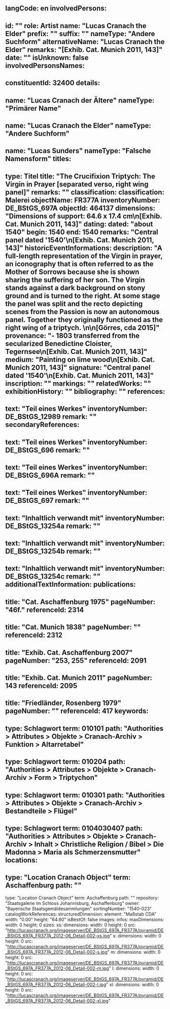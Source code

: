 langCode: en
involvedPersons: 
 - 
   id: ""
  role: Artist
  name: "Lucas Cranach the Elder"
  prefix: ""
  suffix: ""
  nameType: "Andere Suchform"
  alternativeName: "Lucas Cranach the Elder"
  remarks: "[Exhib. Cat. Munich 2011, 143]"
  date: ""
  isUnknown: false
involvedPersonsNames: 
 - 
   constituentId: 32400
  details: 
   - 
   name: "Lucas Cranach der Ältere"
    nameType: "Primärer Name"
   - 
   name: "Lucas Cranach the Elder"
    nameType: "Andere Suchform"
   - 
   name: "Lucas Sunders"
    nameType: "Falsche Namensform"
titles: 
 - 
   type: Titel
  title: "The Crucifixion Triptych: The Virgin in Prayer [separated verso, right wing panel]"
  remarks: ""
classification: 
 classification: Malerei
objectName: FR377A
inventoryNumber: DE_BStGS_697A
objectId: 464137
dimensions: "Dimensions of support: 64.6 x 17.4 cm\n[Exhib. Cat. Munich 2011, 143]"
dating: 
 dated: "about 1540"
 begin: 1540
 end: 1540
 remarks: "Central panel dated '1540'\n[Exhib. Cat. Munich 2011, 143]"
 historicEventInformations: 
description: "A full-length representation of the Virgin in prayer, an iconography that is often referred to as the Mother of Sorrows because she is shown sharing the suffering of her son. The Virgin stands against a dark background on stony ground and is turned to the right.  At some stage the panel was split and the recto depicting scenes from the Passion is now an autonomous panel. Together they originally functioned as the right wing of a triptych. \n\n[Görres, cda 2015]"
provenance: "- 1803 transferred from the secularized Benedictine Cloister, Tegernsee\n[Exhib. Cat. Munich 2011, 143]"
medium: "Painting on lime wood\n[Exhib. Cat. Munich 2011, 143]"
signature: "Central panel dated '1540'\n[Exhib. Cat. Munich 2011, 143]"
inscription: ""
markings: ""
relatedWorks: ""
exhibitionHistory: ""
bibliography: ""
references: 
 - 
   text: "Teil eines Werkes"
  inventoryNumber: DE_BStGS_12989
  remark: ""
secondaryReferences: 
 - 
   text: "Teil eines Werkes"
  inventoryNumber: DE_BStGS_696
  remark: ""
 - 
   text: "Teil eines Werkes"
  inventoryNumber: DE_BStGS_696A
  remark: ""
 - 
   text: "Teil eines Werkes"
  inventoryNumber: DE_BStGS_697
  remark: ""
 - 
   text: "Inhaltlich verwandt mit"
  inventoryNumber: DE_BStGS_13254a
  remark: ""
 - 
   text: "Inhaltlich verwandt mit"
  inventoryNumber: DE_BStGS_13254b
  remark: ""
 - 
   text: "Inhaltlich verwandt mit"
  inventoryNumber: DE_BStGS_13254c
  remark: ""
additionalTextInformation: 
publications: 
 - 
   title: "Cat. Aschaffenburg 1975"
  pageNumber: "46f."
  referenceId: 2314
 - 
   title: "Cat. Munich 1838"
  pageNumber: ""
  referenceId: 2312
 - 
   title: "Exhib. Cat. Aschaffenburg 2007"
  pageNumber: "253, 255"
  referenceId: 2091
 - 
   title: "Exhib. Cat. Munich 2011"
  pageNumber: 143
  referenceId: 2095
 - 
   title: "Friedländer, Rosenberg 1979"
  pageNumber: ""
  referenceId: 417
keywords: 
 - 
   type: Schlagwort
  term: 010101
  path: "Authorities > Attributes > Objekte > Cranach-Archiv > Funktion > Altarretabel"
 - 
   type: Schlagwort
  term: 010204
  path: "Authorities > Attributes > Objekte > Cranach-Archiv > Form > Triptychon"
 - 
   type: Schlagwort
  term: 010301
  path: "Authorities > Attributes > Objekte > Cranach-Archiv > Bestandteile > Flügel"
 - 
   type: Schlagwort
  term: 0104030407
  path: "Authorities > Attributes > Objekte > Cranach-Archiv > Inhalt > Christliche Religion / Bibel > Die Madonna > Maria als Schmerzensmutter"
locations: 
 - 
   type: "Location Cranach Object"
  term: Aschaffenburg
  path: ""
 - 
   type: "Location Cranach Object"
  term: Aschaffenburg
  path: ""
repository: "Staatsgalerie im Schloss Johannisburg, Aschaffenburg"
owner: "Bayerische Staatsgemäldesammlungen"
sortingNumber: "1540-023"
catalogWorkReferences: 
structuredDimension: 
 element: "Maßstab CDA"
 width: "0.00"
 height: "64.60"
isBestOf: false
images: 
 infos: 
  maxDimensions: 
   width: 0
   height: 0
 sizes: 
  xs: 
   dimensions: 
    width: 0
    height: 0
   src: "http://lucascranach.org/imageserver/DE_BStGS_697A_FR377A/pyramid/DE_BStGS_697A_FR377A_2012-06_Detail-002-xs.jpg"
  s: 
   dimensions: 
    width: 0
    height: 0
   src: "http://lucascranach.org/imageserver/DE_BStGS_697A_FR377A/pyramid/DE_BStGS_697A_FR377A_2012-06_Detail-002-s.jpg"
  m: 
   dimensions: 
    width: 0
    height: 0
   src: "http://lucascranach.org/imageserver/DE_BStGS_697A_FR377A/pyramid/DE_BStGS_697A_FR377A_2012-06_Detail-002-m.jpg"
  l: 
   dimensions: 
    width: 0
    height: 0
   src: "http://lucascranach.org/imageserver/DE_BStGS_697A_FR377A/pyramid/DE_BStGS_697A_FR377A_2012-06_Detail-002-l.jpg"
  xl: 
   dimensions: 
    width: 0
    height: 0
   src: "http://lucascranach.org/imageserver/DE_BStGS_697A_FR377A/pyramid/DE_BStGS_697A_FR377A_2012-06_Detail-002-xl.jpg"